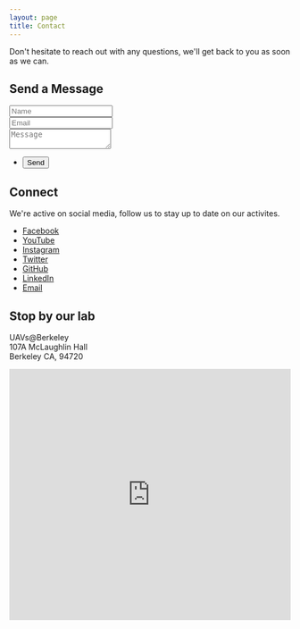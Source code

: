 ```yaml
---
layout: page
title: Contact
---
```


Don't hesitate to reach out with any questions, we'll get back to you as soon as we can.

## Send a Message

<!-- Formspree contact form -->
<section>
	<form method="post" action="https://formspree.io/{{ site.email }}"
method="POST">
		<div class="field half first">
			<input type="text" name="name" id="name" placeholder="Name" />
		</div>
		<div class="field half">
			<input type="email" name="_replyto" id="email" placeholder="Email" />
		</div>
		<div class="field">
			<textarea name="message" id="message" placeholder="Message"></textarea>
		</div>
		<ul class="actions">
			<li>
				<input type="submit" value="Send" class="special" />
			</li>
		</ul>
	</form>
</section>

<!-- Social media links -->
<section>
	<h2>Connect</h2>
	<p>We're active on social media, follow us to stay up to date on our activites.</p>
	<ul class="icons">
		<li><a target="_blank" href="{{ site.facebook }}" class="icon style2 fa-facebook"><span class="label">Facebook</span></a></li>
		<li><a target="_blank" href="{{ site.youtube }}" class="icon style2 fa-youtube"><span class="label">YouTube</span></a></li>
		<li><a target="_blank" href="{{ site.instagram }}" class="icon style2 fa-instagram"><span class="label">Instagram</span></a></li>
		<li><a target="_blank" href="{{ site.twitter }}" class="icon style2 fa-twitter"><span class="label">Twitter</span></a></li>
		<li><a target="_blank" href="{{ site.github }}" class="icon style2 fa-github"><span class="label">GitHub</span></a></li>
		<li><a target="_blank" href="{{ site.linkedin }}" class="icon style2 fa-linkedin"><span class="label">LinkedIn</span></a></li>
		<li><a target="_blank" href="mailto:{{ site.email }}" class="icon style2 fa-envelope-o"><span class="label">Email</span></a></li>
	</ul>
</section>

<!-- Map to the lab -->
##  Stop by our lab
UAVs@Berkeley  
107A McLaughlin Hall  
Berkeley CA, 94720

<div class="embed-wrapper">
	<div class="embed-responsive">
		<iframe src="https://www.google.com/maps/embed?pb=!1m14!1m8!1m3!1d12597.689975574556!2d-122.2589949!3d37.8738011!3m2!1i1024!2i768!4f13.1!3m3!1m2!1s0x0%3A0xcc2a0692c2315d3f!2sMcLaughlin+Hall!5e0!3m2!1sen!2sus!4v1527066365615" width="100%" height="450" frameborder="0" style="border:0" allowfullscreen></iframe>
	</div>
</div>

